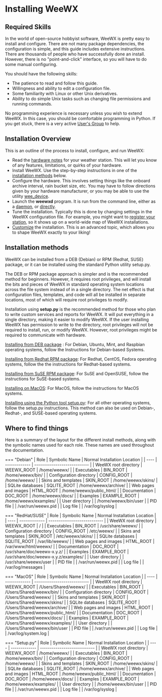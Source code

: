 # Installing WeeWX

## Required Skills

In the world of open-source hobbyist software, WeeWX is pretty easy to install and configure. There are not many package dependencies, the configuration is simple, and this guide includes extensive instructions. There are thousands of people who have successfully done an install. However, there is no "point-and-click" interface, so you will have to do some manual configuring.

You should have the following skills:

* The patience to read and follow this guide.
* Willingness and ability to edit a configuration file.
* Some familiarity with Linux or other Unix derivatives.
* Ability to do simple Unix tasks such as changing file permissions and running commands.

No programming experience is necessary unless you wish to extend WeeWX. In this case, you should be comfortable programming in Python.
If you get stuck, there is a very active [User's Group](https://groups.google.com/forum/#!forum/weewx-user) to help.


## Installation Overview
This is an outline of the process to install, configure, and run WeeWX:

* Read the [hardware notes](https://weewx.com/docs/hardware.htm) for your weather station. This will let you know of any features, limitations, or quirks of your hardware.
* Install WeeWX. Use the step-by-step instructions in one of the [installation methods](index.md) below.
* Configure the hardware. This involves setting things like the onboard archive interval, rain bucket size, etc. You may have to follow directions given by your hardware manufacturer, or you may be able to use the utility [wee_device](https://weewx.com/docs/utilities.htm#wee_device_utility).
* Launch the **weewxd** program. It is run from the command line, either as a [daemon](https://weewx.com/docs/usersguide.htm#Running_as_a_daemon), or [directly](https://weewx.com/docs/usersguide.htm#Running_directly).
* Tune the installation. Typically this is done by changing settings in the WeeWX configuration file. For example, you might want to [register your station](https://weewx.com/docs/usersguide.htm#station_registry), so it shows up on a world-wide map of WeeWX installations.
* [Customize](https://weewx.com/docs/customizing.htm) the installation. This is an advanced topic, which allows you to shape WeeWX exactly to your liking!



## Installation methods
WeeWX can be installed from a DEB (Debian) or RPM (Redhat, SUSE) package, or it can be installed using the standard Python utility setup.py.

The DEB or RPM package approach is simpler and is the recommended method for beginners. However, it requires root privileges, and will install the bits and pieces of WeeWX in standard operating system locations across the file system instead of in a single directory. The net effect is that configuration files, templates, and code will all be installed in separate locations, most of which will require root privileges to modify.

Installation using **setup.py** is the recommended method for those who plan to write custom services and reports for WeeWX. It will put everything in a single directory, making it easier to modify WeeWX. If the user installing WeeWX has permission to write to the directory, root privileges will not be required to install, run, or modify WeeWX. However, root privileges might be required to communicate with hardware.

[Installing from DEB package](install-debian.md) : For Debian, Ubuntu, Mint, and Raspbian operating  systems, follow the Instructions for Debian-based Systems.


[Installing from Redhat RPM package](redhat.md): For Redhat, CentOS, Fedora operating systems, follow the the instructions for Redhat-based systems.

[Installing from SuSE RPM package](install-suse.md): For SuSE and OpenSUSE, follow the instructions for SuSE-based systems.

[Installing on MacOS](install-macos.md): For MacOS, follow the instructions for MacOS systems.

[Installing using the Python tool setup.py](install-setup-py.md): For all other operating systems, follow the setup.py instructions. This method can also be used on Debian-, Redhat-, and SUSE-based operating systems.


## Where to find things


Here is a summary of the layout for the different install methods, along with the symbolic names used for each role. These names are used throughout the documentation.

=== "Debian"
    | Role | Symbolic Name | Normal Installation Location |
    | ---- | ------------- | ---------------------------- |
    | WeeWX root directory | WEEWX_ROOT | /home/weewx/ |
    | Executables | BIN_ROOT | /home/weewx/bin/ |
    | Configuration directory | CONFIG_ROOT | /home/weewx/ |
    | Skins and templates | SKIN_ROOT | /home/weewx/skins/ |
    | SQLite databases | SQLITE_ROOT | /home/weewx/archive/ |
    | Web pages and images | HTML_ROOT | /home/weewx/public_html/ |
    | Documentation | DOC_ROOT | /home/weewx/docs/ |
    | Examples | EXAMPLE_ROOT | /home/weewx/examples/ |
    | User directory | | /home/weewx/bin/user | 
    | PID file | | /var/run/weewx.pid |
    | Log file | | /var/log/syslog |

=== "RedHat/SUSE"
    | Role | Symbolic Name | Normal Installation Location |
    | ---- | ------------- | ---------------------------- |
    | WeeWX root directory | WEEWX_ROOT | / |
    | Executables | BIN_ROOT | /usr/share/weewx/ |
    | Configuration directory | CONFIG_ROOT | /etc/weewx/ |
    | Skins and templates | SKIN_ROOT | /etc/weewx/skins/ |
    | SQLite databases | SQLITE_ROOT | /var/lib/weewx/ |
    | Web pages and images | HTML_ROOT | /var/www/html/weewx/ |
    | Documentation	| DOC_ROOT | /usr/share/doc/weewx-x.y.z/ |
    | Examples | EXAMPLE_ROOT | /usr/share/doc/weewx-x.y.z/examples/ |
    | User directory | | /usr/share/weewx/user |
    | PID file | | /var/run/weewx.pid |
    | Log file | | /var/log/messages |

=== "MacOS"
    | Role | Symbolic Name | Normal Installation Location |
    | ---- | ------------- | ---------------------------- |
    | WeeWX root directory | WEEWX_ROOT | /Users/Shared/weewx/ |
    | Executables | BIN_ROOT | /Users/Shared/weewx/bin/ |
    | Configuration directory | CONFIG_ROOT	| /Users/Shared/weewx/ |
    | Skins and templates |	SKIN_ROOT |	/Users/Shared/weewx/skins/ |
    | SQLite databases | SQLITE_ROOT | /Users/Shared/weewx/archive/ |
    | Web pages and images | HTML_ROOT | /Users/Shared/weewx/public_html/ |
    | Documentation | DOC_ROOT | /Users/Shared/weewx/docs/ |
    | Examples | EXAMPLE_ROOT |	/Users/Shared/weewx/examples/ |
    | User directory | | /Users/Shared/weewx/bin/user |
    | PID file | | /var/run/weewx.pid |
    | Log file | | /var/log/system.log |

=== "Setup.py"
    | Role | Symbolic Name | Normal Installation Location |
    | ---- | ------------- | ---------------------------- |
    | WeeWX root directory | WEEWX_ROOT | /home/weewx/ |
    | Executables |	BIN_ROOT | /home/weewx/bin/ |
    | Configuration directory |	CONFIG_ROOT | /home/weewx/ |
    | Skins and templates |	SKIN_ROOT | /home/weewx/skins/ |
    | SQLite databases | SQLITE_ROOT | /home/weewx/archive/ |
    | Web pages and images | HTML_ROOT | /home/weewx/public_html/ |
    | Documentation | DOC_ROOT | /home/weewx/docs/ |
    | Examples | EXAMPLE_ROOT |	/home/weewx/examples/ |
    | User directory | | /home/weewx/bin/user |
    | PID file | | /var/run/weewx.pid |
    | Log file | | /var/log/syslog |

